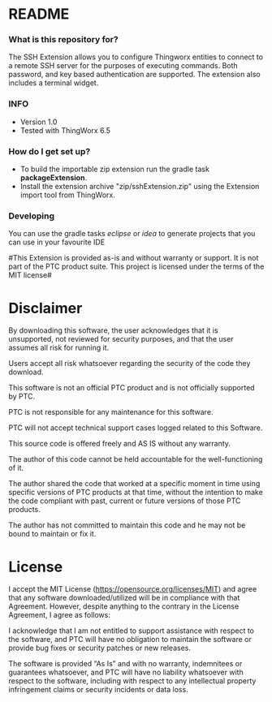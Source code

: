 # README #

### What is this repository for? ###

 The SSH Extension allows you to configure Thingworx entities to connect to a remote SSH  server for the purposes of executing commands. Both password, and key based authentication are supported. The extension also includes a terminal widget.

### INFO ###
* Version 1.0
* Tested with ThingWorx 6.5

### How do I get set up? ###

* To build the importable zip extension run the gradle task **packageExtension**. 
* Install the extension archive "zip/sshExtension.zip" using the Extension import tool from ThingWorx.

### Developing ###

You can use the gradle tasks *eclipse* or *idea* to generate projects that you can use in your favourite IDE

#This Extension is provided as-is and without warranty or support. It is not part of the PTC product suite. This project is licensed under the terms of the MIT license#

# Disclaimer
By downloading this software, the user acknowledges that it is unsupported, not reviewed for security purposes, and that the user assumes all risk for running it.

Users accept all risk whatsoever regarding the security of the code they download.

This software is not an official PTC product and is not officially supported by PTC.

PTC is not responsible for any maintenance for this software.

PTC will not accept technical support cases logged related to this Software.

This source code is offered freely and AS IS without any warranty.

The author of this code cannot be held accountable for the well-functioning of it.

The author shared the code that worked at a specific moment in time using specific versions of PTC products at that time, without the intention to make the code compliant with past, current or future versions of those PTC products.

The author has not committed to maintain this code and he may not be bound to maintain or fix it.


# License
I accept the MIT License (https://opensource.org/licenses/MIT) and agree that any software downloaded/utilized will be in compliance with that Agreement. However, despite anything to the contrary in the License Agreement, I agree as follows:

I acknowledge that I am not entitled to support assistance with respect to the software, and PTC will have no obligation to maintain the software or provide bug fixes or security patches or new releases.

The software is provided “As Is” and with no warranty, indemnitees or guarantees whatsoever, and PTC will have no liability whatsoever with respect to the software, including with respect to any intellectual property infringement claims or security incidents or data loss.
